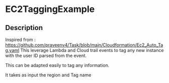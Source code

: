 # EC2TaggingExample
## Description
Inspired from : https://github.com/praveenv4/Task/blob/main/Cloudformation/Ec2_Auto_Tag.yaml
This leverage Lambda and Cloud trail events to tag any new instance with the user ID parsed from the event.

This can be adapted easily to tag any information.

It takes as input the region and Tag name
